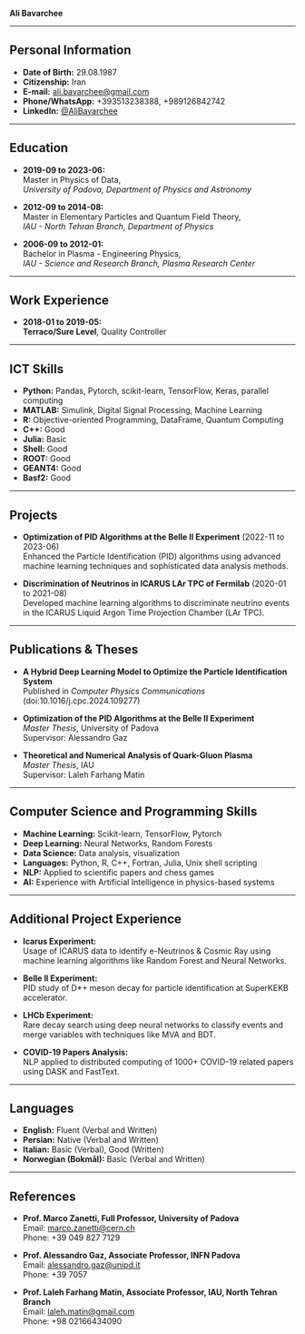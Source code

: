 **Ali Bavarchee**

---

## Personal Information
- **Date of Birth:** 29.08.1987
- **Citizenship:** Iran
- **E-mail:** [ali.bavarchee@gmail.com](mailto:ali.bavarchee@gmail.com)
- **Phone/WhatsApp:** +393513238388, +989126842742
- **LinkedIn:** [@AliBavarchee]([linkedin.com/in/ali-bavarchee-qip/](https://www.linkedin.com/in/ali-bavarchee-qip/))

---

## Education

- **2019-09 to 2023-06:**  
  Master in Physics of Data,  
  *University of Padova, Department of Physics and Astronomy*

- **2012-09 to 2014-08:**  
  Master in Elementary Particles and Quantum Field Theory,  
  *IAU - North Tehran Branch, Department of Physics*

- **2006-09 to 2012-01:**  
  Bachelor in Plasma - Engineering Physics,  
  *IAU - Science and Research Branch, Plasma Research Center*

---

## Work Experience

- **2018-01 to 2019-05:**  
  **Terraco/Sure Level**, Quality Controller

---

## ICT Skills
- **Python:** Pandas, Pytorch, scikit-learn, TensorFlow, Keras, parallel computing
- **MATLAB:** Simulink, Digital Signal Processing, Machine Learning
- **R:** Objective-oriented Programming, DataFrame, Quantum Computing
- **C++:** Good
- **Julia:** Basic
- **Shell:** Good
- **ROOT:** Good
- **GEANT4:** Good
- **Basf2:** Good

---

## Projects

- **Optimization of PID Algorithms at the Belle II Experiment** (2022-11 to 2023-06)  
  Enhanced the Particle Identification (PID) algorithms using advanced machine learning techniques and sophisticated data analysis methods.

- **Discrimination of Neutrinos in ICARUS LAr TPC of Fermilab** (2020-01 to 2021-08)  
  Developed machine learning algorithms to discriminate neutrino events in the ICARUS Liquid Argon Time Projection Chamber (LAr TPC).

---

## Publications & Theses

- **A Hybrid Deep Learning Model to Optimize the Particle Identification System**  
  Published in *Computer Physics Communications* (doi:10.1016/j.cpc.2024.109277)

- **Optimization of the PID Algorithms at the Belle II Experiment**  
  *Master Thesis*, University of Padova  
  Supervisor: Alessandro Gaz

- **Theoretical and Numerical Analysis of Quark-Gluon Plasma**  
  *Master Thesis*, IAU  
  Supervisor: Laleh Farhang Matin

---

## Computer Science and Programming Skills
- **Machine Learning:** Scikit-learn, TensorFlow, Pytorch
- **Deep Learning:** Neural Networks, Random Forests
- **Data Science:** Data analysis, visualization
- **Languages:** Python, R, C++, Fortran, Julia, Unix shell scripting
- **NLP:** Applied to scientific papers and chess games
- **AI:** Experience with Artificial Intelligence in physics-based systems

---

## Additional Project Experience

- **Icarus Experiment:**  
  Usage of ICARUS data to identify e-Neutrinos & Cosmic Ray using machine learning algorithms like Random Forest and Neural Networks.

- **Belle II Experiment:**  
  PID study of D*+ meson decay for particle identification at SuperKEKB accelerator.

- **LHCb Experiment:**  
  Rare decay search using deep neural networks to classify events and merge variables with techniques like MVA and BDT.

- **COVID-19 Papers Analysis:**  
  NLP applied to distributed computing of 1000+ COVID-19 related papers using DASK and FastText.

---

## Languages
- **English:** Fluent (Verbal and Written)
- **Persian:** Native (Verbal and Written)
- **Italian:** Basic (Verbal), Good (Written)
- **Norwegian (Bokmål):** Basic (Verbal and Written)

---

## References

- **Prof. Marco Zanetti, Full Professor, University of Padova**  
  Email: [marco.zanetti@cern.ch](mailto:marco.zanetti@cern.ch)  
  Phone: +39 049 827 7129

- **Prof. Alessandro Gaz, Associate Professor, INFN Padova**  
  Email: [alessandro.gaz@unipd.it](mailto:alessandro.gaz@unipd.it)  
  Phone: +39 7057

- **Prof. Laleh Farhang Matin, Associate Professor, IAU, North Tehran Branch**  
  Email: [laleh.matin@gmail.com](mailto:laleh.matin@gmail.com)  
  Phone: +98 02166434090


<!---
AliBavarchee/AliBavarchee is a ✨ special ✨ repository because its `README.md` (this file) appears on your GitHub profile.
You can click the Preview link to take a look at your changes.
--->

